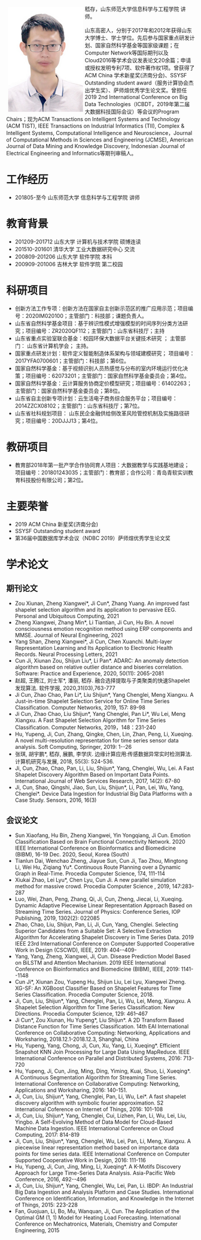 <div style="float: left; clear: both;" align="left">
<img src="/photo.JPG" width="200" alt="news_20191112_2" align=left hspace="5" vspace="5"/>
嵇存，山东师范大学信息科学与工程学院 讲师。
<br/>
<br/>
山东高密人，分别于2017年和2012年获得山东大学博士、学士学位。先后参与国家重点研发计划、国家自然科学基金等国家级课题；在Computer Network等国际期刊以及Cloud2016等学术会议发表论文20余篇；申请或授权发明专利7项、软件著作权1项。曾获得了ACM China 学术新星奖(济南分会)、SSYSF Outstanding student award（服务计算协会杰出学生奖）、萨师煊优秀学生论文奖。曾担任2019 2nd International Conference on Big Data Technologies（ICBDT，2019年第二届大数据科技国际会议）等会议的Program Chairs；现为ACM Transactions on Intelligent Systems and Technology (ACM TIST), IEEE Transactions on Industrial Informatics (TII), Complex & Intelligent Systems, Computational Intelligence and Neuroscience，Journal of Computational Methods in Sciences and Engineering (JCMSE), American Journal of Data Mining and Knowledge Discovery, Indonesian Journal of Electrical Engineering and Informatics等期刊审稿人。
</div>
<br clear="left" />


# 工作经历
- 201805-至今 山东师范大学 信息科学与工程学院 讲师

# 教育背景
- 201209-201712 山东大学 计算机与技术学院 硕博连读
- 201510-201601 清华大学 工业大数据研究中心 交流
- 200809-201206 山东大学 软件学院 本科
- 200909-201006 吉林大学 软件学院 第二校园

# 科研项目
- 创新方法工作专项：创新方法在国家自主创新示范区的推广应用示范；项目编号：2020IM020100；主管部门：科技部；课题负责人。
- 山东省自然科学基金项目：基于辨识性模式增强模型的时间序列分类方法研究；项目编号：ZR2020QF112；主管部门：山东省科技厅；主持
- 山东省重点实验室联合基金：校园环保大数据平台关键技术研究 ； 主管部门： 山东省计算机学会； 主持。
- 国家重点研发计划：软件定义智能制造体系架构与领域建模研究； 项目编号：2017YFA0700601；主管部门：科技部；第6位。
- 国家自然科学基金：基于视频识别人员热感觉与分布的室内环境运行优化决策；项目编号：62073201；主管部门：国家自然科学基金委员会；第4位。
- 国家自然科学基金：云计算服务协商定价模型研究；项目编号：61402263；主管部门：国家自然科学基金委员会；第8位。
- 山东省自主创新专项计划：云生活电子商务综合服务平台；项目编号：2014ZZCX08102；主管部门：山东省科技厅；第7位。
- 山东省社科规划项目： 山东民企金融供给侧改革风险管控机制及实施路径研究；项目编号：20DJJJ13；第4位。

# 教研项目
- 教育部2018年第一批产学合作协同育人项目：大数据教学与实践基地建设； 项目编号：201801243035；主管部门：教育部；合作公司：青岛青软实训教育科技股份有限公司；第2位。

# 主要荣誉
- 2019 ACM China 新星奖(济南分会) <!--证书编号：2019ACMCHINA-XX-C0402-->
- SSYSF Outstanding student award
- 第36届中国数据库学术会议（NDBC 2019）萨师煊优秀学生论文奖<!--：《融合选择性提取与子类聚类的快速时间序列shapelet发现算法 》 赵超，王腾江，刘士军，潘丽，嵇存-->

# 学术论文
## 期刊论文
- Zou Xiunan, Zheng Xiangwei*, Ji Cun*, Zhang Yuang. An improved fast shapelet selection algorithm and its application to pervasive EEG. Personal and Ubiquitous Computing, 2021
- Zheng Xiangwei, Zhang Min*, Li Tiantian, Ji Cun, Hu Bin. A novel consciousness emotion recognition method using ERP components and MMSE.  Journal of Neural Engineering, 2021
- Yang Shan, Zheng Xiangwei*, Ji Cun, Chen Xuanchi. Multi-layer Representation Learning and Its Application to Electronic Health Records.  Neural Processing Letters, 2021
- Cun Ji, Xiunan Zou, Shijun Liu*, Li Pan*. ADARC: An anomaly detection algorithm based on relative outlier distance and biseries correlation. Software: Practice and Experience, 2020, 50(11): 2065-2081
- 赵超, 王腾江, 刘士军*, 潘丽, 嵇存. 融合选择提取与子类聚类的快速Shapelet发现算法.  软件学报, 2020,31(03),763-777
- Ji Cun, Zhao Chao, Pan Li*, Liu Shijun*, Yang Chenglei, Meng Xiangxu. A Just-in-time Shapelet Selection Service for Online Time Series Classification. Computer Networks, 2019, 157: 89-98
- Ji Cun, Zhao Chao, Liu Shijun*, Yang Chenglei, Pan Li*, Wu Lei, Meng Xiangxu. A Fast Shapelet Selection Algorithm for Time Series Classification. Computer Networks, 2019，148：231-240
-  Hu, Yupeng, Ji, Cun, Zhang, Qingke, Chen, Lin, Zhan, Peng, Li, Xueqing. A novel multi-resolution representation for time series sensor data analysis.  Soft Computing, Springer, 2019: 1--26  
-  张琪, 胡宇鹏*, 嵇存, 展鹏, 李学庆. 边缘计算应用:传感数据异常实时检测算法.  计算机研究与发展, 2018, 55(3): 524-536.
-  Ji, Cun, Zhao, Chao, Pan, Li, Liu, Shijun*, Yang, Chenglei, Wu, Lei. A Fast Shapelet Discovery Algorithm Based on Important Data Points. International Journal of Web Services Research, 2017, 14(2): 67-80
-  Ji, Cun, Shao, Qingshi, Jiao, Sun, Liu, Shijun*, Li, Pan, Lei, Wu, Yang, Chenglei*. Device Data Ingestion for Industrial Big Data Platforms with a Case Study. Sensors, 2016, 16(3)
## 会议论文
- Sun Xiaofang, Hu Bin, Zheng Xiangwei, Yin Yongqiang, Ji Cun. Emotion Classification Based on Brain Functional Connectivity Network.  2020 IEEE International Conference on Bioinformatics and Biomedicine (BIBM), 16-19 Dec. 2020, Seoul, Korea (South)
- Tianlun Dai, Wenchao Zheng, Jiayue Sun, Cun Ji, Tao Zhou, Mingtong Li, Wei Hu, Ziqiang Yu*. Continuous Route Planning over a Dynamic Graph in Real-Time.  Procedia Computer Science, 174, 111-114 
- Xiukai Zhao, Lei Lyu*, Chen Lyu, Cun Ji. A new parallel simulation method for massive crowd.  Procedia Computer Science , 2019, 147:283-287
- Luo, Wei, Zhan, Peng, Zhang, Qi, Ji, Cun, Zheng, Jiecai, Li, Xueqing. Dynamic Adaptive Piecewise Linear Representation Approach Based on Streaming Time Series.  Journal of Physics: Conference Series, IOP Publishing, 2019, 1302(2): 022085
- Zhao, Chao, Liu, Shijun, Pan, Li, Ji, Cun, Yang, Chenglei. Selecting Superior Candidates from a Suitable Set: A Selective Extraction Algorithm for Accelerating Shapelet Discovery in Time Series Data.  2019 IEEE 23rd International Conference on Computer Supported Cooperative Work in Design (CSCWD), IEEE, 2019: 404--409-     
- Yang, Yang, Zheng, Xiangwei, Ji, Cun. Disease Prediction Model Based on BiLSTM and Attention Mechanism.  2019 IEEE International Conference on Bioinformatics and Biomedicine (BIBM), IEEE, 2019: 1141--1148
- Cun Ji*, Xiunan Zou, Yupeng Hu, Shijun Liu, Lei Lyu, Xiangwei Zheng. XG-SF: An XGBoost Classifier Based on Shapelet Features for Time Series Classification.  Procedia Computer Science, 2018.  
- Ji, Cun, Liu, Shijun*, Yang, Chenglei, Pan, Li, Wu, Lei, Meng, Xiangxu. A Shapelet Selection Algorithm for Time Series Classification: New Directions.  Procedia Computer Science, 129: 461–467
- Ji Cun*, Zou Xiunan, Hu Yupeng*, Liu Shijun*. A 2D Transform Based Distance Function for Time Series Classification.  14th EAI International Conference on Collaborative Computing: Networking, Applications and Worksharing, 2018.12.1-2018.12.3, Shanghai, China
- Hu, Yupeng, Yang, Chong, Ji, Cun, Xu, Yang, Li, Xueqing*. Efficient Snapshot KNN Join Processing for Large Data Using MapReduce.  IEEE International Conference on Parallel and Distributed Systems, 2016: 713-720
- Hu, Yupeng, Ji, Cun, Jing, Ming, Ding, Yiming, Kuai, Shuo, Li, Xueqing*. A Continuous Segmentation Algorithm for Streaming Time Series.  International Conference on Collaborative Computing: Networking, Applications and Worksharing, 2016: 140-151.
- Ji, Cun, Liu, Shijun*, Yang, Chenglei, Pan, Li, Wu, Lei*. A fast shapelet discovery algorithm with symbolic fourier approximation.  S2 International Coference on Internet of Things, 2016: 101-108
- Ji, Cun, Liu, Shijun*, Yang, Chenglei, Cui, Lizhen, Pan, Li, Wu, Lei, Liu, Yingbo. A Self-Evolving Method of Data Model for Cloud-Based Machine Data Ingestion.  IEEE International Conference on Cloud Computing, 2017: 814-819
-  Ji, Cun, Liu, Shijun*, Yang, Chenglei, Wu, Lei, Pan, Li, Meng, Xiangxu. A piecewise linear representation method based on importance data points for time series data.  IEEE International Conference on Computer Supported Cooperative Work in Design, 2016: 111-116    
- Hu, Yupeng, Ji, Cun, Jing, Ming, Li, Xueqing*. A K-Motifs Discovery Approach for Large Time-Series Data Analysis.  Asia-Pacific Web Conference, 2016, 492--496
- Ji, Cun, Liu, Shijun*, Yang, Chenglei, Wu, Lei, Pan, Li. IBDP: An Industrial Big Data Ingestion and Analysis Platform and Case Studies.  International Conference on Identification, Information, and Knowledge in the Internet of Things, 2015: 223-228   
- Fan, Guojuan, Li, Bo, Mu, Wanquan, Ji, Cun. The Application of the Optimal GM (1, 1) Model for Heating Load Forecasting.  International Conference on Mechatronics, Materials, Chemistry and Computer Engineering, 2015  

<!--

## Welcome to GitHub Pages

You can use the [editor on GitHub](https://github.com/sdujicun/sdujicun.github.com/edit/main/index.md) to maintain and preview the content for your website in Markdown files.

**Bold** and _Italic_ and `Code` text

[Link](url) and ![Image](src)
```

-->
